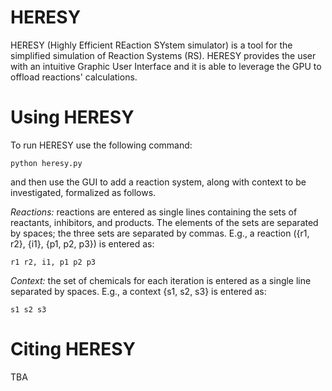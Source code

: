 # HERESY

HERESY (Highly Efficient REaction SYstem simulator) is a tool for the simplified simulation of Reaction Systems (RS). HERESY provides the user with an intuitive Graphic User Interface and it is able to leverage the GPU to offload reactions' calculations.

# Using HERESY

To run HERESY use the following command:

`python heresy.py`

and then use the GUI to add a reaction system, along with context to be investigated, formalized as follows.

_Reactions:_ reactions are entered as single lines containing the sets of reactants, inhibitors, and products. The elements of the sets are separated by spaces; the three sets are separated by commas. E.g., a reaction ({r1, r2}, {i1}, {p1, p2, p3}) is entered as:

`r1 r2, i1, p1 p2 p3`

_Context:_ the set of chemicals for each iteration is entered as a single line separated by spaces. E.g., a context {s1, s2, s3} is entered as:

`s1 s2 s3`

# Citing HERESY

TBA

